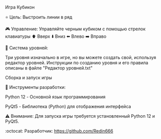 Игра Кубикон

:star: Цель: Выстроить линии в ряд 

:video_game: Управление: Управляйте черным кубиком с помощью стрелок клавиатуры :arrow_up: Вверх :arrow_down: Вниз :arrow_left: Влево :arrow_right: Вправо

:open_file_folder: Система уровней:

Три уровня изначально в игре, но вы можете создать свой, используя редактор уровней. Инструкции по созданию уровня и его правила описаны в файле "Редактор уровней.txt"

Сборка и запуск игры

:game_die: Инструменты разработки:

Python 12 - Основной язык программирования

PyQt5 - Библиотека (Python) для отображения интерфейса

:warning: Внимание: Для запуска игры требуется установленный Python 12 и PyQt5.

:octocat: Разработчик: https://github.com/Redin666



